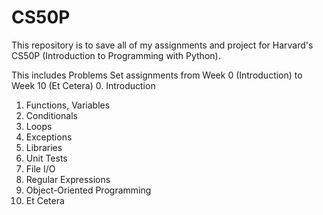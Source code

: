 # CS50P

This repository is to save all of my assignments and project for Harvard's CS50P 
(Introduction to Programming with Python).

This includes Problems Set assignments from Week 0 (Introduction) to Week 10 (Et Cetera)
0. Introduction
1. Functions, Variables
2. Conditionals
3. Loops
4. Exceptions
5. Libraries
6. Unit Tests
7. File I/O
8. Regular Expressions
9. Object-Oriented Programming
10. Et Cetera
